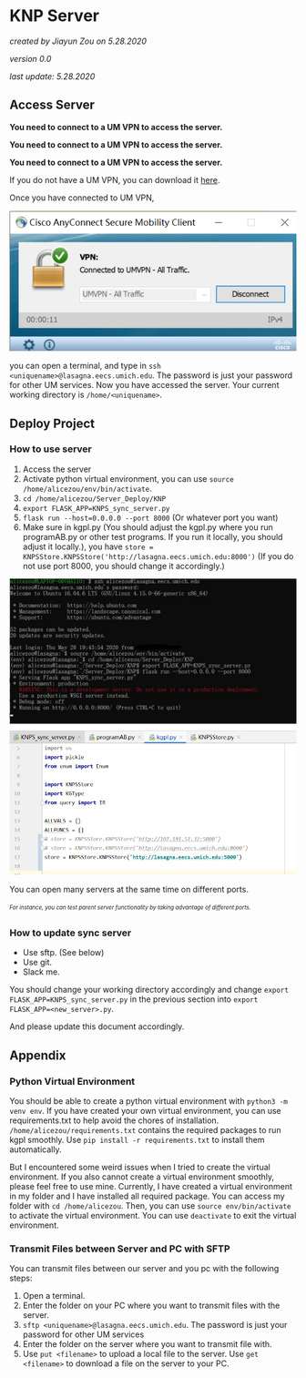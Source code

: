 # KNP Server
_created by Jiayun Zou on 5.28.2020_ 

_version 0.0_

_last update: 5.28.2020_

## Access Server
**You need to connect to a UM VPN to access the server.**

**You need to connect to a UM VPN to access the server.**

**You need to connect to a UM VPN to access the server.**

If you do not have a UM VPN, you can download it [here](https://documentation.its.umich.edu/vpn/vpn-download-windows-vpn-client).

Once you have connected to UM VPN, 

![image](cisco.png)

you can open a terminal, and type in `ssh <uniquename>@lasagna.eecs.umich.edu`. 
The password is just your password for other UM services.
Now you have accessed the server.
Your current working directory is `/home/<uniquename>`.

## Deploy Project
### How to use server
1. Access the server
1. Activate python virtual environment, you can use `source /home/alicezou/env/bin/activate`.
1. `cd /home/alicezou/Server_Deploy/KNP` 
1. `export FLASK_APP=KNPS_sync_server.py` 
1. `flask run --host=0.0.0.0 --port 8000` (Or whatever port you want)
1. Make sure in kgpl.py (You should adjust the kgpl.py where you run programAB.py or other test programs.
If you run it locally, you should adjust it locally.), you have 
`store = KNPSStore.KNPSStore('http://lasagna.eecs.umich.edu:8000')` 
(If you do not use port 8000, you should change it accordingly.)


![image](server.jpg)
![image](kgpl.png)

You can open many servers at the same time on different ports. 

<sub><sup>_For instance, you can test parent server functionality by taking advantage of 
different ports._</sup></sub>

### How to update sync server
- Use sftp. (See below)
- Use git.
- Slack me.

You should change your working directory accordingly and change 
`export FLASK_APP=KNPS_sync_server.py` in the previous section into
`export FLASK_APP=<new_server>.py`. 

And please update this document accordingly.

## Appendix
### Python Virtual Environment
You should be able to create a python virtual environment with
`python3 -m venv env`.
If you have created your own virtual environment, you can use requirements.txt to help 
avoid the chores of installation. 
`/home/alicezou/requirements.txt` contains the required packages
to run kgpl smoothly. Use `pip install -r requirements.txt` to install them automatically.

But I encountered some weird issues when I tried to create the virtual environment. 
If you also cannot create a virtual environment smoothly, please feel free to use mine.
Currently, I have created a virtual environment in my folder
and I have installed all required package. You can access my folder with
`cd /home/alicezou`. Then, you can use `source env/bin/activate`
to activate the virtual environment. You can use `deactivate` to exit the 
virtual environment.


### Transmit Files between Server and PC with SFTP
You can transmit files between our server and you pc with the following steps:
1. Open a terminal.
2. Enter the folder on your PC where you want to transmit files with the server.
3. `sftp <uniquename>@lasagna.eecs.umich.edu`. The password is just your password for other UM services
4. Enter the folder on the server where you want to transmit file with.
5. Use `put <filename>` to upload a local file to the server.
Use `get <filename>` to download a file on the server to your PC.



